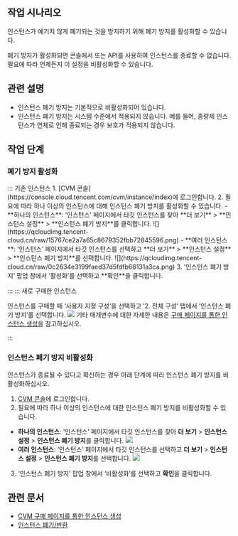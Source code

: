 ## 작업 시나리오


인스턴스가 예기치 않게 폐기되는 것을 방지하기 위해 폐기 방지를 활성화할 수 있습니다.

폐기 방지가 활성화되면 콘솔에서 또는 API를 사용하여 인스턴스를 종료할 수 없습니다. 필요에 따라 언제든지 이 설정을 비활성화할 수 있습니다.

## 관련 설명
- 인스턴스 폐기 방지는 기본적으로 비활성화되어 있습니다.
- 인스턴스 폐기 방지는 시스템 수준에서 적용되지 않습니다. 예를 들어, 종량제 인스턴스가 연체로 인해 종료되는 경우 보호가 적용되지 않습니다.


## 작업 단계

### 폐기 방지 활성화
<dx-tabs>
::: 기존 인스턴스
1. [CVM 콘솔](https://console.cloud.tencent.com/cvm/instance/index)에 로그인합니다.
2. 필요에 따라 하나 이상의 인스턴스에 대해 인스턴스 폐기 방지를 활성화할 수 있습니다.
 - **하나의 인스턴스**:
‘인스턴스’ 페이지에서 타깃 인스턴스를 찾아 **더 보기** > **인스턴스 설정** > **인스턴스 폐기 방지**를 클릭합니다.
![](https://qcloudimg.tencent-cloud.cn/raw/15767ce2a7a65c8679352fbb72845596.png)
 - **여러 인스턴스**:
‘인스턴스’ 페이지에서 타깃 인스턴스를 선택하고 **더 보기** > **인스턴스 설정** > **인스턴스 폐기 방지**를 선택합니다.
![](https://qcloudimg.tencent-cloud.cn/raw/0c2634e3199faed37d5fdfb68131a3ca.png)
3. ‘인스턴스 폐기 방지’ 팝업 창에서 ‘활성화’를 선택하고 **확인**을 클릭합니다.

:::
::: 새로 구매한 인스턴스

인스턴스를 구매할 때 ‘사용자 지정 구성’을 선택하고 ‘2. 전체 구성’ 탭에서 ‘인스턴스 폐기 방지’를 선택합니다.
![](https://qcloudimg.tencent-cloud.cn/raw/610370e5d6e195a41e6d1536564dedd9.png)
<dx-alert infotype="explain" title="">
기타 매개변수에 대한 자세한 내용은 [구매 페이지를 통한 인스턴스 생성](https://intl.cloud.tencent.com/document/product/213/4855)을 참고하십시오.
</dx-alert>

:::
</dx-tabs>




### 인스턴스 폐기 방지 비활성화
인스턴스가 종료될 수 있다고 확신하는 경우 아래 단계에 따라 인스턴스 폐기 방지를 비활성화하십시오.


1. [CVM 콘솔](https://console.cloud.tencent.com/cvm/instance/index)에 로그인합니다.
2. 필요에 따라 하나 이상의 인스턴스에 대한 인스턴스 폐기 방지를 비활성화할 수 있습니다.
 - **하나의 인스턴스**:
‘인스턴스’ 페이지에서 타깃 인스턴스를 찾아 **더 보기** > **인스턴스 설정** > **인스턴스 폐기 방지**를 클릭합니다.
![](https://qcloudimg.tencent-cloud.cn/raw/15767ce2a7a65c8679352fbb72845596.png)
 - **여러 인스턴스**:
‘인스턴스’ 페이지에서 타깃 인스턴스를 선택하고 **더 보기** > **인스턴스 설정** > **인스턴스 폐기 방지**를 선택합니다.
![](https://qcloudimg.tencent-cloud.cn/raw/0c2634e3199faed37d5fdfb68131a3ca.png)
3. ‘인스턴스 폐기 방지’ 팝업 창에서 ‘비활성화’를 선택하고 **확인**을 클릭합니다.



## 관련 문서
- [CVM 구매 페이지를 통한 인스턴스 생성](https://intl.cloud.tencent.com/document/product/213/4855)
- [인스턴스 폐기/반환](https://intl.cloud.tencent.com/document/product/213/4930)
